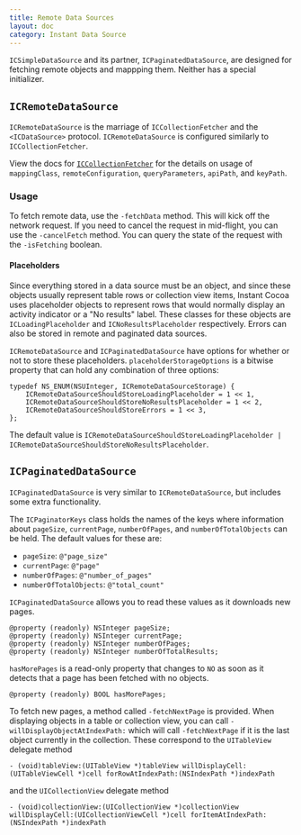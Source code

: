 ```yaml
---
title: Remote Data Sources
layout: doc
category: Instant Data Source
---
```


`ICSimpleDataSource` and its partner, `ICPaginatedDataSource`, are designed for fetching remote objects and mappping them. Neither has a special initializer.

## `ICRemoteDataSource`

`ICRemoteDataSource` is the marriage of `ICCollectionFetcher` and the `<ICDataSource>` protocol. `ICRemoteDataSource` is configured similarly to `ICCollectionFetcher`.

View the docs for [`ICCollectionFetcher`](../instant-model/collection-fetcher) for the details on usage of `mappingClass`, `remoteConfiguration`, `queryParameters`, `apiPath`, and `keyPath`.

### Usage

To fetch remote data, use the `-fetchData` method. This will kick off the network request. If you need to cancel the request in mid-flight, you can use the `-cancelFetch` method. You can query the state of the request with the `-isFetching` boolean.

#### Placeholders

Since everything stored in a data source must be an object, and since these objects usually represent table rows or collection view items, Instant Cocoa uses placeholder objects to represent rows that would normally display an activity indicator or a "No results" label. These classes for these objects are `ICLoadingPlaceholder` and `ICNoResultsPlaceholder` respectively. Errors can also be stored in remote and paginated data sources.

`ICRemoteDataSource` and `ICPaginatedDataSource` have options for whether or not to store these placeholders. `placeholderStorageOptions` is a bitwise property that can hold any combination of three options:

	typedef NS_ENUM(NSUInteger, ICRemoteDataSourceStorage) {
		ICRemoteDataSourceShouldStoreLoadingPlaceholder = 1 << 1,
		ICRemoteDataSourceShouldStoreNoResultsPlaceholder = 1 << 2,
		ICRemoteDataSourceShouldStoreErrors = 1 << 3,
	};

The default value is `ICRemoteDataSourceShouldStoreLoadingPlaceholder | ICRemoteDataSourceShouldStoreNoResultsPlaceholder`.

## `ICPaginatedDataSource`

`ICPaginatedDataSource` is very similar to `ICRemoteDataSource`, but includes some extra functionality.

The `ICPaginatorKeys` class holds the names of the keys where information about `pageSize`, `currentPage`, `numberOfPages`, and `numberOfTotalObjects` can be held. The default values for these are:

* `pageSize`: `@"page_size"`
* `currentPage`: `@"page"`
* `numberOfPages`: `@"number_of_pages"`
* `numberOfTotalObjects`: `@"total_count"`

`ICPaginatedDataSource` allows you to read these values as it downloads new pages.

	@property (readonly) NSInteger pageSize;
	@property (readonly) NSInteger currentPage;
	@property (readonly) NSInteger numberOfPages;
	@property (readonly) NSInteger numberOfTotalResults;

`hasMorePages` is a read-only property that changes to `NO` as soon as it detects that a page has been fetched with no objects.

	@property (readonly) BOOL hasMorePages;

To fetch new pages, a method called `-fetchNextPage` is provided. When displaying objects in a table or collection view, you can call `-willDisplayObjectAtIndexPath:` which will call `-fetchNextPage` if it is the last object currently in the collection. These correspond to the `UITableView` delegate method

	- (void)tableView:(UITableView *)tableView willDisplayCell:(UITableViewCell *)cell forRowAtIndexPath:(NSIndexPath *)indexPath

and the `UICollectionView` delegate method

	- (void)collectionView:(UICollectionView *)collectionView willDisplayCell:(UICollectionViewCell *)cell forItemAtIndexPath:(NSIndexPath *)indexPath



